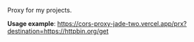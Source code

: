 Proxy for my projects.

**Usage example**:
https://cors-proxy-jade-two.vercel.app/prx?destination=https://httpbin.org/get
